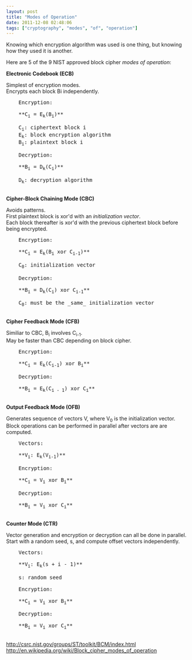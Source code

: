 ```yaml
---
layout: post
title: "Modes of Operation"
date: 2011-12-08 02:48:06
tags: ["cryptography", "modes", "of", "operation"]
---
```


Knowing which encryption algorithm was used is one thing, but knowing how they
used it is another.

Here are 5 of the 9 NIST approved block cipher _modes of operation_:

**Electronic Codebook (ECB)**

Simplest of encryption modes.    
Encrypts each block Bi independently.

<pre>
    Encryption:

    **C<sub>i</sub> = E<sub>k</sub>(B<sub>i</sub>)**

    C<sub>i</sub>: ciphertext block i
    E<sub>k</sub>: block encryption algorithm
    B<sub>i</sub>: plaintext block i

    Decryption:

    **B<sub>i</sub> = D<sub>k</sub>(C<sub>i</sub>)**

    D<sub>k</sub>: decryption algorithm

</pre>


**Cipher-Block Chaining Mode (CBC)**

Avoids patterns.   
First plaintext block is xor'd with an _initialization vector_.   
Each block thereafter is xor'd with the previous ciphertext block before being encrypted.  

<pre>
    Encryption:

    **C<sub>i</sub> = E<sub>k</sub>(B<sub>i</sub> xor C<sub>i-1</sub>)**

    C<sub>0</sub>: initialization vector
 
    Decryption:

    **B<sub>i</sub> = D<sub>k</sub>(C<sub>i</sub>) xor C<sub>i-1</sub>**
    
    C<sub>0</sub>: must be the _same_ initialization vector

</pre>


**Cipher Feedback Mode (CFB)**

Similiar to CBC, B<sub>i</sub> involves C<sub>i-1</sub>.   
May be faster than CBC depending on block cipher.   


<pre>
    Encryption:

    **C<sub>i</sub> = E<sub>k</sub>(C<sub>i-1</sub>) xor B<sub>i</sub>**
 
    Decryption:

    **B<sub>i</sub> = E<sub>k</sub>(C<sub>i - 1</sub>) xor C<sub>i</sub>**

</pre>



**Output Feedback Mode (OFB)**

Generates sequence of vectors V, where V<sub>0</sub> is the initialization vector.   
Block operations can be performed in parallel after vectors are are computed.   

<pre>
    Vectors:

    **V<sub>i</sub>: E<sub>k</sub>(V<sub>i-1</sub>)**

    Encryption:

    **C<sub>i</sub> = V<sub>i</sub> xor B<sub>i</sub>**
 
    Decryption:

    **B<sub>i</sub> = V<sub>i</sub> xor C<sub>i</sub>**

</pre>


**Counter Mode (CTR)**

Vector generation and encryption or decryption can all be done in parallel.   
Start with a random seed, s, and compute offset vectors independently.   

<pre>
    Vectors:

    **V<sub>i</sub>: E<sub>k</sub>(s + i - 1)**

    s: random seed

    Encryption:

    **C<sub>i</sub> = V<sub>i</sub> xor B<sub>i</sub>**
 
    Decryption:

    **B<sub>i</sub> = V<sub>i</sub> xor C<sub>i</sub>**

</pre>


http://csrc.nist.gov/groups/ST/toolkit/BCM/index.html
http://en.wikipedia.org/wiki/Block_cipher_modes_of_operation

